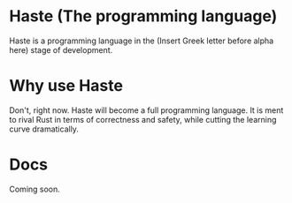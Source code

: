 # Haste (The programming language)

Haste is a programming language in the (Insert Greek letter before alpha here) stage of development.

# Why use Haste

Don't, right now. Haste will become a full programming language. It is ment to rival Rust in terms of correctness and safety, while cutting the learning curve dramatically.

# Docs

Coming soon.